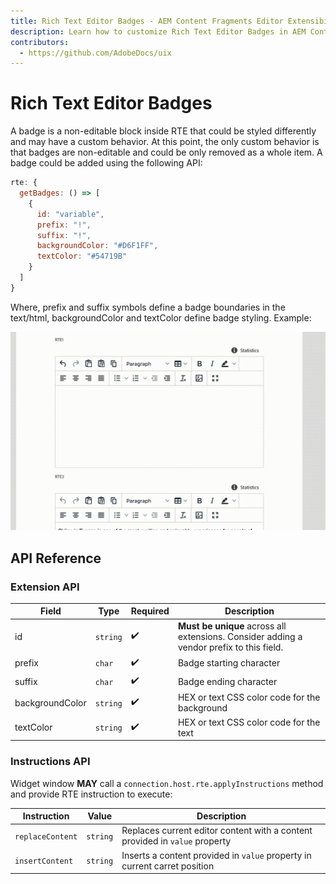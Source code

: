 ```yaml
---
title: Rich Text Editor Badges - AEM Content Fragments Editor Extensibility
description: Learn how to customize Rich Text Editor Badges in AEM Content Fragments Editor
contributors:
  - https://github.com/AdobeDocs/uix
---
```


# Rich Text Editor Badges

A badge is a non-editable block inside RTE that could be styled differently and may have a custom behavior. At this point, the only custom behavior is that badges are non-editable and could be only removed as a whole item.
A badge could be added using the following API:

```js
rte: {
  getBadges: () => [
    {
      id: "variable",
      prefix: "!",
      suffix: "!",
      backgroundColor: "#D6F1FF",
      textColor: "#54719B"
    }
  ]
}
```

Where, prefix and suffix symbols define a badge boundaries in the text/html, backgroundColor and textColor define badge styling. Example:

![](./badges.gif)

## API Reference

### Extension API

| Field | Type | Required | Description |
| ----- | ---- | -------- | ----------- |
| id | `string` | ✔️    | **Must be unique** across all extensions. Consider adding a vendor prefix to this field. |
| prefix | `char` | ✔️   | Badge starting character |
| suffix | `char` | ✔️   | Badge ending character |
| backgroundColor | `string` | ✔️    | HEX or text CSS color code for the background |
| textColor | `string` | ✔️    | HEX or text CSS color code for the text |

### Instructions API

Widget window **MAY** call a `connection.host.rte.applyInstructions` method and provide RTE instruction to execute:

| Instruction | Value |  Description |
| ----- | ---- | ----------- |
| `replaceContent` | `string` | Replaces current editor content with a content provided in `value` property |
| `insertContent` | `string` | Inserts a content provided in `value` property in current carret position |
